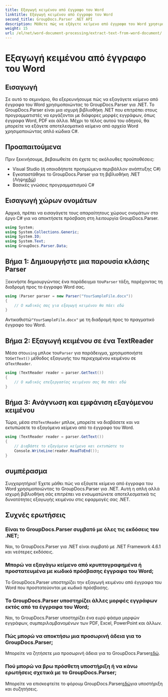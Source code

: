 ```yaml
---
title: Εξαγωγή κειμένου από έγγραφο του Word
linktitle: Εξαγωγή κειμένου από έγγραφο του Word
second_title: GroupDocs.Parser .NET API
description: Μάθετε πώς να εξάγετε κείμενο από έγγραφα του Word χρησιμοποιώντας το GroupDocs.Parser για .NET. Οδηγός βήμα προς βήμα με παραδείγματα κώδικα.
weight: 15
url: /el/net/word-document-processing/extract-text-from-word-document/
---
```


# Εξαγωγή κειμένου από έγγραφο του Word

## Εισαγωγή
Σε αυτό το σεμινάριο, θα εξερευνήσουμε πώς να εξαγάγετε κείμενο από έγγραφα του Word χρησιμοποιώντας το GroupDocs.Parser για .NET. Το GroupDocs.Parser είναι μια ισχυρή βιβλιοθήκη .NET που επιτρέπει στους προγραμματιστές να εργάζονται με διάφορες μορφές εγγράφων, όπως έγγραφα Word, PDF και άλλα. Μέχρι το τέλος αυτού του οδηγού, θα μπορείτε να εξάγετε αποτελεσματικά κείμενο από αρχεία Word χρησιμοποιώντας απλό κώδικα C#.
## Προαπαιτούμενα
Πριν ξεκινήσουμε, βεβαιωθείτε ότι έχετε τις ακόλουθες προϋποθέσεις:
- Visual Studio (ή οποιοδήποτε προτιμώμενο περιβάλλον ανάπτυξης C#)
- Εγκαταστάθηκε το GroupDocs.Parser για τη βιβλιοθήκη .NET (Λήψη[εδώ](https://releases.groupdocs.com/parser/net/))
- Βασικές γνώσεις προγραμματισμού C#

## Εισαγωγή χώρων ονομάτων
Αρχικά, πρέπει να εισαγάγετε τους απαραίτητους χώρους ονομάτων στο έργο C# για να αποκτήσετε πρόσβαση στη λειτουργία GroupDocs.Parser.
```csharp
using System;
using System.Collections.Generic;
using System.IO;
using System.Text;
using GroupDocs.Parser.Data;
```
## Βήμα 1: Δημιουργήστε μια παρουσία κλάσης Parser
 Ξεκινήστε δημιουργώντας ένα παράδειγμα του`Parser` τάξη, παρέχοντας τη διαδρομή προς το έγγραφο Word σας.
```csharp
using (Parser parser = new Parser("YourSampleFile.docx"))
{
    // Ο κωδικός σας για εξαγωγή κειμένου θα πάει εδώ
}
```
 Αντικαθιστώ`"YourSampleFile.docx"` με τη διαδρομή προς το πραγματικό έγγραφο του Word.
## Βήμα 2: Εξαγωγή κειμένου σε ένα TextReader
 Μέσα στο`using` μπλοκ του`Parser` για παράδειγμα, χρησιμοποιήστε το`GetText()` μέθοδος εξαγωγής του περιεχομένου κειμένου σε α`TextReader`.
```csharp
using (TextReader reader = parser.GetText())
{
    // Ο κωδικός επεξεργασίας κειμένου σας θα πάει εδώ
}
```
## Βήμα 3: Ανάγνωση και εμφάνιση εξαγόμενου κειμένου
 Τώρα, μέσα στο`TextReader` μπλοκ, μπορείτε να διαβάσετε και να εκτυπώσετε το εξαγόμενο κείμενο από το έγγραφο του Word.
```csharp
using (TextReader reader = parser.GetText())
{
    // Διαβάστε το εξαγόμενο κείμενο και εκτυπώστε το
    Console.WriteLine(reader.ReadToEnd());
}
```

## συμπέρασμα
Συγχαρητήρια! Έχετε μάθει πώς να εξάγετε κείμενο από έγγραφα του Word χρησιμοποιώντας το GroupDocs.Parser για .NET. Αυτή η απλή αλλά ισχυρή βιβλιοθήκη σάς επιτρέπει να ενσωματώνετε αποτελεσματικά τις δυνατότητες εξαγωγής κειμένου στις εφαρμογές σας .NET.

## Συχνές ερωτήσεις
### Είναι το GroupDocs.Parser συμβατό με όλες τις εκδόσεις του .NET;
Ναι, το GroupDocs.Parser για .NET είναι συμβατό με .NET Framework 4.6.1 και νεότερες εκδόσεις.
### Μπορώ να εξαγάγω κείμενο από κρυπτογραφημένα ή προστατευμένα με κωδικό πρόσβασης έγγραφα του Word;
Το GroupDocs.Parser υποστηρίζει την εξαγωγή κειμένου από έγγραφα του Word που προστατεύονται με κωδικό πρόσβασης.
### Το GroupDocs.Parser υποστηρίζει άλλες μορφές εγγράφων εκτός από τα έγγραφα του Word;
Ναι, το GroupDocs.Parser υποστηρίζει ένα ευρύ φάσμα μορφών εγγράφων, συμπεριλαμβανομένων των PDF, Excel, PowerPoint και άλλων.
### Πώς μπορώ να αποκτήσω μια προσωρινή άδεια για το GroupDocs.Parser;
 Μπορείτε να ζητήσετε μια προσωρινή άδεια για το GroupDocs.Parser[εδώ](https://purchase.groupdocs.com/temporary-license/).
### Πού μπορώ να βρω πρόσθετη υποστήριξη ή να κάνω ερωτήσεις σχετικά με το GroupDocs.Parser;
 Μπορείτε να επισκεφτείτε το φόρουμ GroupDocs.Parser[εδώ](https://forum.groupdocs.com/c/parser/17)για υποστήριξη και συζητήσεις.